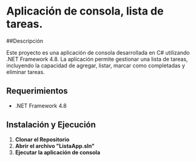 # Aplicación de consola, lista de tareas.
##Descripción
<p>
Este proyecto es una aplicación de consola desarrollada en C# utilizando .NET Framework 4.8. La aplicación permite gestionar una lista de tareas, incluyendo la capacidad de agregar, listar, marcar como completadas y eliminar tareas.


</p>


## Requerimientos

- .NET Framework 4.8

## Instalación y Ejecución

1. **Clonar el Repositorio**
2. **Abrir el archivo "ListaApp.sln"**
3. **Ejecutar la aplicación de consola**
